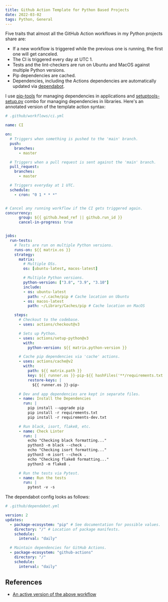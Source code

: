 ```yaml
---
title: Github Action Template for Python Based Projects
date: 2022-03-02
tags: Python, General
---
```


Five traits that almost all the GitHub Action workflows in my Python projects share are:

* If a new workflow is triggered while the previous one is running, the first one will get canceled.
* The CI is triggered every day at UTC 1.
* Tests and the lint-checkers are run on Ubuntu and MacOS against multiple Python versions.
* Pip dependencies are cached.
* Dependencies, including the Actions dependencies are automatically updated via [dependabot](https://github.com/dependabot).

I use [pip-tools](https://github.com/jazzband/pip-tools) for managing dependencies in applications and [setuptools-setup.py](https://github.com/pypa/setuptools) combo for managing dependencies in libraries. Here's an annotated version of the template action syntax:


```yaml
# .github/workflows/ci.yml

name: CI

on:
  # Triggers when something is pushed to the 'main' branch.
  push:
    branches:
      - master

  # Triggers when a pull request is sent against the 'main' branch.
  pull_request:
    branches:
      - master

  # Triggers everyday at 1 UTC.
  schedule:
    - cron: "0 1 * * *"


# Cancel any running workflow if the CI gets triggered again.
concurrency:
      group: ${{ github.head_ref || github.run_id }}
      cancel-in-progress: true


jobs:
  run-tests:
    # Tests are run on multiple Python versions.
    runs-on: ${{ matrix.os }}
    strategy:
      matrix:
        # Multiple OSs.
        os: [ubuntu-latest, macos-latest]

        # Multiple Python versions.
        python-version: ["3.8", "3.9", "3.10"]
        include:
        - os: ubuntu-latest
          path: ~/.cache/pip # Cache location on Ubuntu
        - os: macos-latest
          path: ~/Library/Caches/pip # Cache location on MacOS

    steps:
      # Checkout to the codebase.
      - uses: actions/checkout@v3

      # Sets up Python.
      - uses: actions/setup-python@v3
        with:
          python-version: ${{ matrix.python-version }}

      # Cache pip dependencies via 'cache' actions.
      - uses: actions/cache@v2
        with:
          path: ${{ matrix.path }}
          key: ${{ runner.os }}-pip-${{ hashFiles('**/requirements.txt') }}-${{ hashFiles('**/requirements-dev.txt') }}
          restore-keys: |
            ${{ runner.os }}-pip-

      # Dev and app dependencies are kept in separate files.
      - name: Install the Dependencies
        run: |
          pip install --upgrade pip
          pip install -r requirements.txt
          pip install -r requirements-dev.txt

      # Run black, isort, flake8, etc.
      - name: Check Linter
        run: |
          echo "Checking black formatting..."
          python3 -m black --check .
          echo "Checking isort formatting..."
          python3 -m isort --check .
          echo "Checking flake8 formatting..."
          python3 -m flake8 .

      # Run the tests via Pytest.
      - name: Run the tests
        run: |
          pytest -v -s
```

The dependabot config looks as follows:

```yaml
# .github/dependabot.yml

version: 2
updates:
  - package-ecosystem: "pip" # See documentation for possible values.
    directory: "/" # Location of package manifests.
    schedule:
      interval: "daily"

  # Maintain dependencies for GitHub Actions.
  - package-ecosystem: "github-actions"
    directory: "/"
    schedule:
      interval: "daily"
```

## References

* [An active version of the above workflow](https://github.com/rednafi/stress-test-locust/blob/master/.github/workflows/build_test.yml)
